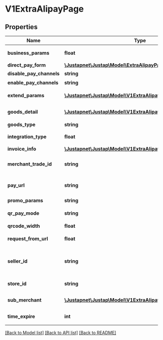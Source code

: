 # V1ExtraAlipayPage

## Properties
Name | Type | Description | Notes
------------ | ------------- | ------------- | -------------
**business_params** | **float** | 业务扩展参数 | 
**direct_pay_form** | [**\Justapnet\Justap\Model\ExtraAlipayPageAlipayDirectPayForm**](ExtraAlipayPageAlipayDirectPayForm.md) |  | [optional] 
**disable_pay_channels** | **string** | 禁用渠道 | 
**enable_pay_channels** | **string** | 可用渠道 | 
**extend_params** | [**\Justapnet\Justap\Model\V1ExtraAlipayExtendParams**](V1ExtraAlipayExtendParams.md) | 业务扩展参数 | [optional] 
**goods_detail** | [**\Justapnet\Justap\Model\V1ExtraAlipayGoodsDetail[]**](V1ExtraAlipayGoodsDetail.md) | 商品明细列表 | [optional] 
**goods_type** | **string** | 商品类型 | 
**integration_type** | **float** | 支付宝用户ID | 
**invoice_info** | [**\Justapnet\Justap\Model\V1ExtraAlipayInvoiceInfo**](V1ExtraAlipayInvoiceInfo.md) | 发票信息 | [optional] 
**merchant_trade_id** | **string** | [ONLY IN RESPONSE] 商户订单号 | 
**pay_url** | **string** | [ONLY IN RESPONSE] 支付链接 | 
**promo_params** | **string** | 优惠参数 | 
**qr_pay_mode** | **string** | 扫码支付模式 | 
**qrcode_width** | **float** | 二维码宽度 | 
**request_from_url** | **float** | 请求来源地址 | 
**seller_id** | **string** | [ONLY IN RESPONSE] 收款支付宝用户ID | 
**store_id** | **string** | 商户门店编号 | 
**sub_merchant** | [**\Justapnet\Justap\Model\V1ExtraAlipaySubMerchant**](V1ExtraAlipaySubMerchant.md) | 二级商户信息 | [optional] 
**time_expire** | **int** | 订单失效时间 | [optional] 

[[Back to Model list]](../README.md#documentation-for-models) [[Back to API list]](../README.md#documentation-for-api-endpoints) [[Back to README]](../README.md)


